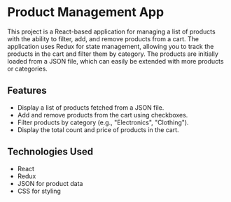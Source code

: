 # Product Management App

This project is a React-based application for managing a list of products with the ability to filter, add, and remove products from a cart. The application uses Redux for state management, allowing you to track the products in the cart and filter them by category. The products are initially loaded from a JSON file, which can easily be extended with more products or categories.

## Features

- Display a list of products fetched from a JSON file.
- Add and remove products from the cart using checkboxes.
- Filter products by category (e.g., "Electronics", "Clothing").
- Display the total count and price of products in the cart.

## Technologies Used

- React
- Redux
- JSON for product data
- CSS for styling
